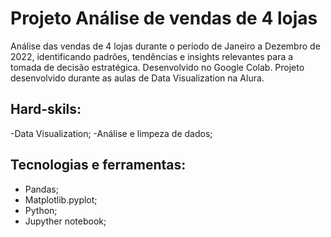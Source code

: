# Projeto Análise de vendas de 4 lojas

Análise das vendas de 4 lojas durante o período de Janeiro a Dezembro de 2022, identificando padrões, tendências e insights relevantes para a tomada de decisão estratégica.
Desenvolvido no Google Colab.
Projeto desenvolvido durante as aulas de Data Visualization na Alura.

## Hard-skils:
-Data Visualization;
-Análise e limpeza de dados;

## Tecnologias e ferramentas:
- Pandas;
- Matplotlib.pyplot;
- Python;
- Jupyther notebook;
